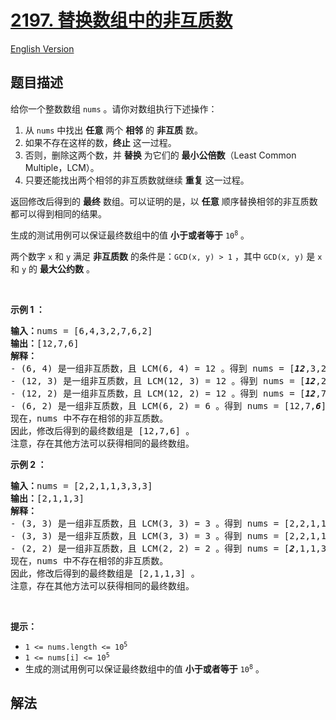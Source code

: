 # [2197. 替换数组中的非互质数](https://leetcode.cn/problems/replace-non-coprime-numbers-in-array)

[English Version](/solution/2100-2199/2197.Replace%20Non-Coprime%20Numbers%20in%20Array/README_EN.md)

## 题目描述

<!-- 这里写题目描述 -->

<p>给你一个整数数组 <code>nums</code> 。请你对数组执行下述操作：</p>

<ol>
	<li>从 <code>nums</code> 中找出 <strong>任意</strong> 两个 <strong>相邻</strong> 的 <strong>非互质</strong> 数。</li>
	<li>如果不存在这样的数，<strong>终止</strong> 这一过程。</li>
	<li>否则，删除这两个数，并 <strong>替换</strong> 为它们的 <strong>最小公倍数</strong>（Least Common Multiple，LCM）。</li>
	<li>只要还能找出两个相邻的非互质数就继续 <strong>重复</strong> 这一过程。</li>
</ol>

<p>返回修改后得到的 <strong>最终</strong> 数组。可以证明的是，以 <strong>任意</strong> 顺序替换相邻的非互质数都可以得到相同的结果。</p>

<p>生成的测试用例可以保证最终数组中的值 <strong>小于或者等于</strong> <code>10<sup>8</sup></code> 。</p>

<p>两个数字 <code>x</code> 和 <code>y</code> 满足 <strong>非互质数</strong> 的条件是：<code>GCD(x, y) &gt; 1</code> ，其中 <code>GCD(x, y)</code> 是 <code>x</code> 和 <code>y</code> 的 <strong>最大公约数</strong> 。</p>

<p>&nbsp;</p>

<p><strong>示例 1 ：</strong></p>

<pre>
<strong>输入：</strong>nums = [6,4,3,2,7,6,2]
<strong>输出：</strong>[12,7,6]
<strong>解释：</strong>
- (6, 4) 是一组非互质数，且 LCM(6, 4) = 12 。得到 nums = [<em><strong>12</strong></em>,3,2,7,6,2] 。
- (12, 3) 是一组非互质数，且 LCM(12, 3) = 12 。得到 nums = [<em><strong>12</strong></em>,2,7,6,2] 。
- (12, 2) 是一组非互质数，且 LCM(12, 2) = 12 。得到 nums = [<em><strong>12</strong></em>,7,6,2] 。
- (6, 2) 是一组非互质数，且 LCM(6, 2) = 6 。得到 nums = [12,7,<em><strong>6</strong></em>] 。
现在，nums 中不存在相邻的非互质数。
因此，修改后得到的最终数组是 [12,7,6] 。
注意，存在其他方法可以获得相同的最终数组。
</pre>

<p><strong>示例 2 ：</strong></p>

<pre>
<strong>输入：</strong>nums = [2,2,1,1,3,3,3]
<strong>输出：</strong>[2,1,1,3]
<strong>解释：</strong>
- (3, 3) 是一组非互质数，且 LCM(3, 3) = 3 。得到 nums = [2,2,1,1,<em><strong>3</strong></em>,3] 。
- (3, 3) 是一组非互质数，且 LCM(3, 3) = 3 。得到 nums = [2,2,1,1,<em><strong>3</strong></em>] 。
- (2, 2) 是一组非互质数，且 LCM(2, 2) = 2 。得到 nums = [<em><strong>2</strong></em>,1,1,3] 。
现在，nums 中不存在相邻的非互质数。 
因此，修改后得到的最终数组是 [2,1,1,3] 。 
注意，存在其他方法可以获得相同的最终数组。
</pre>

<p>&nbsp;</p>

<p><strong>提示：</strong></p>

<ul>
	<li><code>1 &lt;= nums.length &lt;= 10<sup>5</sup></code></li>
	<li><code>1 &lt;= nums[i] &lt;= 10<sup>5</sup></code></li>
	<li>生成的测试用例可以保证最终数组中的值 <strong>小于或者等于</strong> <code>10<sup>8</sup></code> 。</li>
</ul>

## 解法

<!-- end -->
